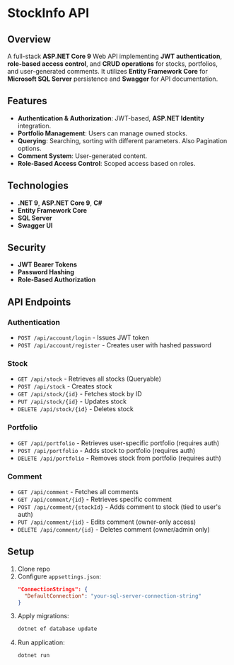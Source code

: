 # StockInfo API

## Overview
A full-stack **ASP.NET Core 9** Web API implementing **JWT authentication**, **role-based access control**, and **CRUD operations** for stocks, portfolios, and user-generated comments. It utilizes **Entity Framework Core** for **Microsoft SQL Server** persistence and **Swagger** for API documentation.

## Features
- **Authentication & Authorization**: JWT-based, **ASP.NET Identity** integration.
- **Portfolio Management**: Users can manage owned stocks.
- **Querying**: Searching, sorting with different parameters. Also Pagination options.
- **Comment System**: User-generated content.
- **Role-Based Access Control**: Scoped access based on roles.

## Technologies
- **.NET 9**, **ASP.NET Core 9**, **C#**
- **Entity Framework Core**
- **SQL Server**
- **Swagger UI**

## Security
- **JWT Bearer Tokens**
- **Password Hashing** 
- **Role-Based Authorization**

## API Endpoints
### Authentication
- `POST /api/account/login` - Issues JWT token
- `POST /api/account/register` - Creates user with hashed password

### Stock
- `GET /api/stock` - Retrieves all stocks (Queryable)
- `POST /api/stock` - Creates stock
- `GET /api/stock/{id}` - Fetches stock by ID
- `PUT /api/stock/{id}` - Updates stock
- `DELETE /api/stock/{id}` - Deletes stock

### Portfolio
- `GET /api/portfolio` - Retrieves user-specific portfolio (requires auth)
- `POST /api/portfolio` - Adds stock to portfolio (requires auth)
- `DELETE /api/portfolio` - Removes stock from portfolio (requires auth)

### Comment
- `GET /api/comment` - Fetches all comments
- `GET /api/comment/{id}` - Retrieves specific comment
- `POST /api/comment/{stockId}` - Adds comment to stock (tied to user's auth)
- `PUT /api/comment/{id}` - Edits comment (owner-only access)
- `DELETE /api/comment/{id}` - Deletes comment (owner/admin only)

## Setup
1. Clone repo
2. Configure `appsettings.json`:
   ```json
   "ConnectionStrings": {
     "DefaultConnection": "your-sql-server-connection-string"
   }
   ```
3. Apply migrations:
   ```sh
   dotnet ef database update
   ```
4. Run application:
   ```sh
   dotnet run
   ```
